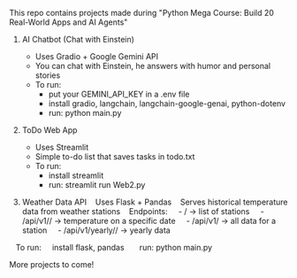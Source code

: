 This repo contains projects made during "Python Mega Course: Build 20 Real-World Apps and AI Agents"

1. AI Chatbot (Chat with Einstein)
   - Uses Gradio + Google Gemini API
   - You can chat with Einstein, he answers with humor and personal stories
   - To run:
       - put your GEMINI_API_KEY in a .env file
       - install gradio, langchain, langchain-google-genai, python-dotenv
       - run: python main.py

2. ToDo Web App
   - Uses Streamlit
   - Simple to-do list that saves tasks in todo.txt
   - To run:
       - install streamlit
       - run: streamlit run Web2.py

2. Weather Data API
   Uses Flask + Pandas
   Serves historical temperature data from weather stations
   Endpoints:
      - / → list of stations
      - /api/v1/<station>/<date> → temperature on a specific date
      - /api/v1/<station> → all data for a station
      - /api/v1/yearly/<station>/<year> → yearly data

   To run:
      install flask, pandas
      run: python main.py

More projects to come!
